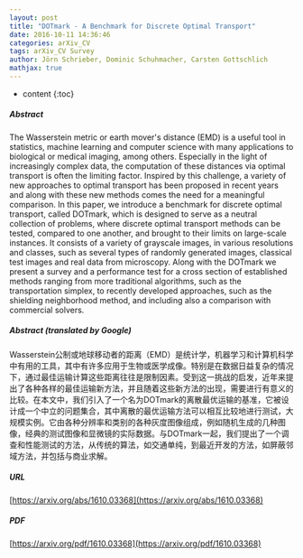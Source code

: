 ```yaml
---
layout: post
title: "DOTmark - A Benchmark for Discrete Optimal Transport"
date: 2016-10-11 14:36:46
categories: arXiv_CV
tags: arXiv_CV Survey
author: Jörn Schrieber, Dominic Schuhmacher, Carsten Gottschlich
mathjax: true
---
```


* content
{:toc}

##### Abstract
The Wasserstein metric or earth mover's distance (EMD) is a useful tool in statistics, machine learning and computer science with many applications to biological or medical imaging, among others. Especially in the light of increasingly complex data, the computation of these distances via optimal transport is often the limiting factor. Inspired by this challenge, a variety of new approaches to optimal transport has been proposed in recent years and along with these new methods comes the need for a meaningful comparison. In this paper, we introduce a benchmark for discrete optimal transport, called DOTmark, which is designed to serve as a neutral collection of problems, where discrete optimal transport methods can be tested, compared to one another, and brought to their limits on large-scale instances. It consists of a variety of grayscale images, in various resolutions and classes, such as several types of randomly generated images, classical test images and real data from microscopy. Along with the DOTmark we present a survey and a performance test for a cross section of established methods ranging from more traditional algorithms, such as the transportation simplex, to recently developed approaches, such as the shielding neighborhood method, and including also a comparison with commercial solvers.

##### Abstract (translated by Google)
Wasserstein公制或地球移动者的距离（EMD）是统计学，机器学习和计算机科学中有用的工具，其中有许多应用于生物或医学成像。特别是在数据日益复杂的情况下，通过最佳运输计算这些距离往往是限制因素。受到这一挑战的启发，近年来提出了各种各样的最佳运输新方法，并且随着这些新方法的出现，需要进行有意义的比较。在本文中，我们引入了一个名为DOTmark的离散最优运输的基准，它被设计成一个中立的问题集合，其中离散的最优运输方法可以相互比较地进行测试，大规模实例。它由各种分辨率和类别的各种灰度图像组成，例如随机生成的几种图像，经典的测试图像和显微镜的实际数据。与DOTmark一起，我们提出了一个调查和性能测试的方法，从传统的算法，如交通单纯，到最近开发的方法，如屏蔽邻域方法，并包括与商业求解。

##### URL
[https://arxiv.org/abs/1610.03368](https://arxiv.org/abs/1610.03368)

##### PDF
[https://arxiv.org/pdf/1610.03368](https://arxiv.org/pdf/1610.03368)


